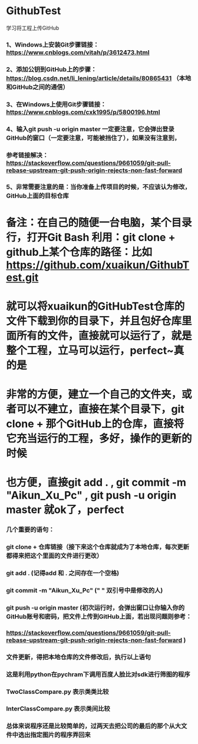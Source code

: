 ﻿# GithubTest
学习将工程上传GitHub
### 1、Windows上安装Git步骤链接：https://www.cnblogs.com/vitah/p/3612473.html
### 2、添加公钥到GitHub上的步骤：https://blog.csdn.net/li_lening/article/details/80865431 （本地和GitHub之间的通信）
### 3、在Windows上使用Git步骤链接：https://www.cnblogs.com/cxk1995/p/5800196.html
### 4、输入git push -u origin master 一定要注意，它会弹出登录GitHub的窗口（一定要注意，可能被挡住了），如果没有注意到，
### 参考链接解决：https://stackoverflow.com/questions/9661059/git-pull-rebase-upstream-git-push-origin-rejects-non-fast-forward
### 5、非常需要注意的是：当你准备上传项目的时候，不应该认为修改，GitHub上面的目标仓库

# 备注：在自己的随便一台电脑，某个目录行，打开Git Bash 利用：git clone + github上某个仓库的路径：比如 https://github.com/xuaikun/GithubTest.git
# 就可以将xuaikun的GitHubTest仓库的文件下载到你的目录下，并且包好仓库里面所有的文件，直接就可以运行了，就是整个工程，立马可以运行，perfect~真的是
# 非常的方便，建立一个自己的文件夹，或者可以不建立，直接在某个目录下，git clone + 那个GitHub上的仓库，直接将它充当运行的工程，多好，操作的更新的时候
# 也方便，直接git add . , git commit -m "Aikun_Xu_Pc" , git push -u origin master  就ok了，perfect

### 几个重要的语句：
### git clone + 仓库链接（接下来这个仓库就成为了本地仓库，每次更新都得来把这个里面的文件进行更改） 
### git add . (记得add 和 . 之间存在一个空格)
### git commit -m "Aikun_Xu_Pc" (" " 双引号中是修改的人)
### git push -u origin master (初次运行时，会弹出窗口让你输入你的GitHub账号和密码，把文件上传到GitHub上面，若出现问题则参考：
### https://stackoverflow.com/questions/9661059/git-pull-rebase-upstream-git-push-origin-rejects-non-fast-forward )
### 文件更新，得把本地仓库的文件修改后，执行以上语句


### 这是利用python在pychram下调用百度人脸比对sdk进行筛图的程序
### TwoClassCompare.py 表示类类比较
### InterClassCompare.py 表示类间比较
### 总体来说程序还是比较简单的，过两天去把公司的最后的那个从大文件中选出指定图片的程序弄回来

